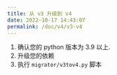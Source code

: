 ```yaml
---
title: 从 v3 升级到 v4
date: 2022-10-17 14:43:07
permalink: /doc/v4/v3-v4
---
```


1. 确认您的 python 版本为 3.9 以上.
2. 升级您的依赖
3. 执行 `migrator/v3tov4.py` 脚本
